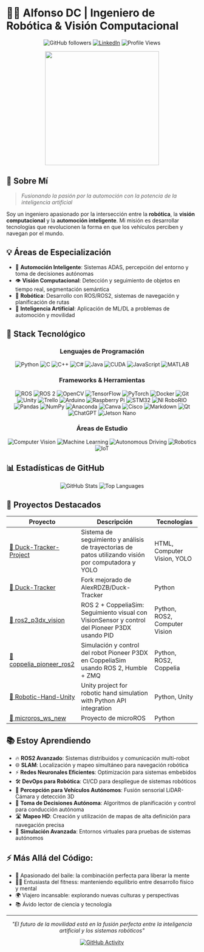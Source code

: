# 👨‍💻 Alfonso DC | Ingeniero de Robótica & Visión Computacional

<div align="center">
  
  ![GitHub followers](https://img.shields.io/github/followers/AldonDC?style=social)
  [![LinkedIn](https://img.shields.io/badge/LinkedIn-Connect-blue?style=flat&logo=linkedin)](www.linkedin.com/in/alfonso-solis-díaz-190462253)
  ![Profile Views](https://komarev.com/ghpvc/?username=AldonDC&color=brightgreen)
  
  <img src="https://media.giphy.com/media/v1.Y2lkPTc5MGI3NjExNzMwMThjODNhNzQ5ZjkwNDA5ODYxNWQ3ZWI3MDMxZDIyYzkyZjhkYyZlcD12MV9pbnRlcm5hbF9naWZzX2dpZklkJmN0PWc/qgQUggAC3Pfv687qPC/giphy.gif" width="300"/>
</div>

## 🚀 Sobre Mí

> *Fusionando la pasión por la automoción con la potencia de la inteligencia artificial*

Soy un ingeniero apasionado por la intersección entre la **robótica**, la **visión computacional** y la **automoción inteligente**. Mi misión es desarrollar tecnologías que revolucionen la forma en que los vehículos perciben y navegan por el mundo.

## 💡 Áreas de Especialización

- 🚗 **Automoción Inteligente**: Sistemas ADAS, percepción del entorno y toma de decisiones autónomas
- 👁️ **Visión Computacional**: Detección y seguimiento de objetos en tiempo real, segmentación semántica
- 🤖 **Robótica**: Desarrollo con ROS/ROS2, sistemas de navegación y planificación de rutas
- 🧠 **Inteligencia Artificial**: Aplicación de ML/DL a problemas de automoción y movilidad

## 🔧 Stack Tecnológico 

<div align="center">
  
### Lenguajes de Programación
  
<img alt="Python" src="https://img.shields.io/badge/Python-3776AB?style=for-the-badge&logo=python&logoColor=white"/>
<img alt="C" src="https://img.shields.io/badge/C-00599C?style=for-the-badge&logo=c&logoColor=white"/>
<img alt="C++" src="https://img.shields.io/badge/C++-00599C?style=for-the-badge&logo=c%2B%2B&logoColor=white"/>
<img alt="C#" src="https://img.shields.io/badge/C%23-239120?style=for-the-badge&logo=c-sharp&logoColor=white"/>
<img alt="Java" src="https://img.shields.io/badge/Java-ED8B00?style=for-the-badge&logo=java&logoColor=white"/>
<img alt="CUDA" src="https://img.shields.io/badge/CUDA-76B900?style=for-the-badge&logo=nvidia&logoColor=white"/>
<img alt="JavaScript" src="https://img.shields.io/badge/JavaScript-F7DF1E?style=for-the-badge&logo=javascript&logoColor=black"/>
<img alt="MATLAB" src="https://img.shields.io/badge/MATLAB-0076A8?style=for-the-badge&logo=mathworks&logoColor=white"/>

### Frameworks & Herramientas
  
<img alt="ROS" src="https://img.shields.io/badge/ROS-22314E?style=for-the-badge&logo=ros&logoColor=white"/>
<img alt="ROS 2" src="https://img.shields.io/badge/ROS_2-22314E?style=for-the-badge&logo=ros&logoColor=white"/>
<img alt="OpenCV" src="https://img.shields.io/badge/OpenCV-5C3EE8?style=for-the-badge&logo=opencv&logoColor=white"/>
<img alt="TensorFlow" src="https://img.shields.io/badge/TensorFlow-FF6F00?style=for-the-badge&logo=tensorflow&logoColor=white"/>
<img alt="PyTorch" src="https://img.shields.io/badge/PyTorch-EE4C2C?style=for-the-badge&logo=pytorch&logoColor=white"/>
<img alt="Docker" src="https://img.shields.io/badge/Docker-2496ED?style=for-the-badge&logo=docker&logoColor=white"/>
<img alt="Git" src="https://img.shields.io/badge/Git-F05032?style=for-the-badge&logo=git&logoColor=white"/>
<img alt="Unity" src="https://img.shields.io/badge/Unity-000000?style=for-the-badge&logo=unity&logoColor=white"/>
<img alt="Trello" src="https://img.shields.io/badge/Trello-0079BF?style=for-the-badge&logo=trello&logoColor=white"/>
<img alt="Arduino" src="https://img.shields.io/badge/Arduino-00979D?style=for-the-badge&logo=arduino&logoColor=white"/>
<img alt="Raspberry Pi" src="https://img.shields.io/badge/Raspberry_Pi-A22846?style=for-the-badge&logo=raspberry-pi&logoColor=white"/>
<img alt="STM32" src="https://img.shields.io/badge/STM32-03234B?style=for-the-badge&logo=stmicroelectronics&logoColor=white"/>
<img alt="NI RoboRIO" src="https://img.shields.io/badge/NI_RoboRIO-107C10?style=for-the-badge&logo=ni&logoColor=white"/>
<img alt="Pandas" src="https://img.shields.io/badge/Pandas-150458?style=for-the-badge&logo=pandas&logoColor=white"/>
<img alt="NumPy" src="https://img.shields.io/badge/NumPy-013243?style=for-the-badge&logo=numpy&logoColor=white"/>
<img alt="Anaconda" src="https://img.shields.io/badge/Anaconda-44A833?style=for-the-badge&logo=anaconda&logoColor=white"/>
<img alt="Canva" src="https://img.shields.io/badge/Canva-00C4CC?style=for-the-badge&logo=canva&logoColor=white"/>
<img alt="Cisco" src="https://img.shields.io/badge/Cisco-1BA0D7?style=for-the-badge&logo=cisco&logoColor=white"/>
<img alt="Markdown" src="https://img.shields.io/badge/Markdown-000000?style=for-the-badge&logo=markdown&logoColor=white"/>
<img alt="Qt" src="https://img.shields.io/badge/Qt-41CD52?style=for-the-badge&logo=qt&logoColor=white"/>
<img alt="ChatGPT" src="https://img.shields.io/badge/ChatGPT-412991?style=for-the-badge&logo=openai&logoColor=white"/>
<img alt="Jetson Nano" src="https://img.shields.io/badge/Jetson_Nano-76B900?style=for-the-badge&logo=nvidia&logoColor=white"/>

### Áreas de Estudio
  
<img alt="Computer Vision" src="https://img.shields.io/badge/Computer_Vision-5C3EE8?style=for-the-badge"/>
<img alt="Machine Learning" src="https://img.shields.io/badge/Machine_Learning-F7931E?style=for-the-badge"/>
<img alt="Autonomous Driving" src="https://img.shields.io/badge/Autonomous_Driving-00B1E7?style=for-the-badge"/>
<img alt="Robotics" src="https://img.shields.io/badge/Robotics-8BC34A?style=for-the-badge"/>
<img alt="IoT" src="https://img.shields.io/badge/IoT-2C3E50?style=for-the-badge"/>
  
</div>

## 📊 Estadísticas de GitHub

<div align="center">
  <img src="https://github-readme-stats.vercel.app/api?username=AldonDC&show_icons=true&theme=radical" alt="GitHub Stats" />
  <img src="https://github-readme-stats.vercel.app/api/top-langs/?username=AldonDC&layout=compact&theme=radical" alt="Top Languages" />
</div>

## 🔭 Proyectos Destacados

<div align="center">
  
| Proyecto | Descripción | Tecnologías |
|----------|-------------|-------------|
| [🦆 Duck-Tracker-Project](https://github.com/AldonDC/Duck-Tracker-Project) | Sistema de seguimiento y análisis de trayectorias de patos utilizando visión por computadora y YOLO | HTML, Computer Vision, YOLO |
| [🦆 Duck-Tracker](https://github.com/AldonDC/Duck-Tracker) | Fork mejorado de AlexRDZB/Duck-Tracker | Python |
| [🤖 ros2_p3dx_vision](https://github.com/AldonDC/ros2_p3dx_vision) | ROS 2 + CoppeliaSim: Seguimiento visual con VisionSensor y control del Pioneer P3DX usando PID | Python, ROS2, Computer Vision |
| [🤖 coppelia_pioneer_ros2](https://github.com/AldonDC/coppelia_pioneer_ros2) | Simulación y control del robot Pioneer P3DX en CoppeliaSim usando ROS 2, Humble + ZMQ | Python, ROS2, Coppelia |
| [🦾 Robotic-Hand-Unity](https://github.com/AldonDC/Robotic-Hand-Unity) | Unity project for robotic hand simulation with Python API integration | Python, Unity |
| [🔬 microros_ws_new](https://github.com/AldonDC/microros_ws_new) | Proyecto de microROS | Python |
  
</div>

## 📚 Estoy Aprendiendo
- 🔥 **ROS2 Avanzado**: Sistemas distribuidos y comunicación multi-robot
- 🌐 **SLAM**: Localización y mapeo simultáneo para navegación robótica
- ⚡ **Redes Neuronales Eficientes**: Optimización para sistemas embebidos
- 🛠️ **DevOps para Robótica**: CI/CD para despliegue de sistemas robóticos
- 🚗 **Percepción para Vehículos Autónomos**: Fusión sensorial LiDAR-Cámara y detección 3D
- 🧠 **Toma de Decisiones Autónoma**: Algoritmos de planificación y control para conducción autónoma
- 🛣️ **Mapeo HD**: Creación y utilización de mapas de alta definición para navegación precisa
- 🔄 **Simulación Avanzada**: Entornos virtuales para pruebas de sistemas autónomos



## ⚡ Más Allá del Código:
- 💃 Apasionado del baile: la combinación perfecta para liberar la mente
- 🏋️‍♂️ Entusiasta del fitness: manteniendo equilibrio entre desarrollo físico y mental
- 🌍 Viajero incansable: explorando nuevas culturas y perspectivas
- 📚 Ávido lector de ciencia y tecnología

---

<div align="center">
  
  *"El futuro de la movilidad está en la fusión perfecta entre la inteligencia artificial y los sistemas robóticos"*
  
  [![GitHub Activity](https://img.shields.io/github/commit-activity/m/AldonDC/CODE?label=Actividad%20Reciente&style=flat)](https://github.com/AldonDC)
  
</div>
